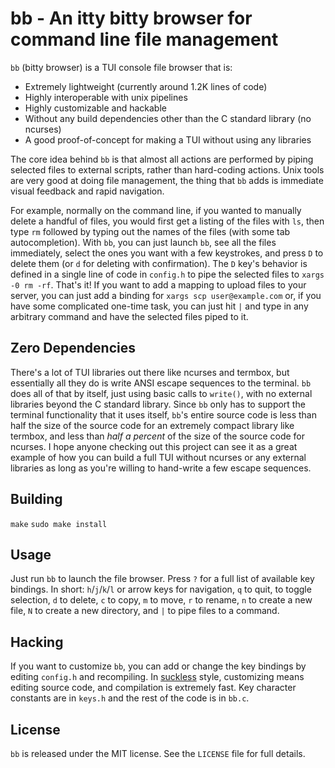 # bb - An itty bitty browser for command line file management

`bb` (bitty browser) is a TUI console file browser that is:

- Extremely lightweight (currently around 1.2K lines of code)
- Highly interoperable with unix pipelines
- Highly customizable and hackable
- Without any build dependencies other than the C standard library (no ncurses)
- A good proof-of-concept for making a TUI without using any libraries

The core idea behind `bb` is that almost all actions are performed by piping
selected files to external scripts, rather than hard-coding actions. Unix
tools are very good at doing file management, the thing that `bb` adds is
immediate visual feedback and rapid navigation.

For example, normally on the command line, if you wanted to manually delete a
handful of files, you would first get a listing of the files with `ls`, then
type `rm` followed by typing out the names of the files (with some tab
autocompletion). With `bb`, you can just launch `bb`, see all the files
immediately, select the ones you want with a few keystrokes, and press `D` to
delete them (or `d` for deleting with confirmation). The `D` key's behavior
is defined in a single line of code in `config.h` to pipe the selected files
to `xargs -0 rm -rf`. That's it! If you want to add a mapping to upload files to
your server, you can just add a binding for `xargs scp user@example.com` or,
if you have some complicated one-time task, you can just hit `|` and type in
any arbitrary command and have the selected files piped to it.

## Zero Dependencies

There's a lot of TUI libraries out there like ncurses and termbox, but
essentially all they do is write ANSI escape sequences to the terminal. `bb`
does all of that by itself, just using basic calls to `write()`, with no
external libraries beyond the C standard library. Since `bb` only has to
support the terminal functionality that it uses itself, `bb`'s entire source
code is less than half the size of the source code for an extremely compact
library like termbox, and less than *half a percent* of the size of the source
code for ncurses. I hope anyone checking out this project can see it as a great
example of how you can build a full TUI without ncurses or any external
libraries as long as you're willing to hand-write a few escape sequences.

## Building

`make`
`sudo make install`

## Usage

Just run `bb` to launch the file browser. Press `?` for a full list of
available key bindings. In short: `h`/`j`/`k`/`l` or arrow keys for navigation,
`q` to quit, <space> to toggle selection, `d` to delete, `c` to copy, `m` to
move, `r` to rename, `n` to create a new file, `N` to create a new directory,
and `|` to pipe files to a command.

## Hacking

If you want to customize `bb`, you can add or change the key bindings by
editing `config.h` and recompiling. In [suckless](https://suckless.org/) style,
customizing means editing source code, and compilation is extremely fast.
Key character constants are in `keys.h` and the rest of the code is in `bb.c`.

## License

`bb` is released under the MIT license. See the `LICENSE` file for full details.
